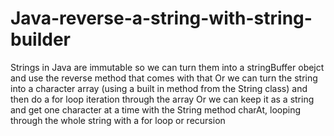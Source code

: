 # Java-reverse-a-string-with-string-builder

Strings in Java are immutable so we can turn them into a stringBuffer obejct and use the reverse method that comes with that
Or we can turn the string into a character array (using a built in method from the String class) and then do a for loop iteration through the array
Or we can keep it as a string and  get one character at a time with the String method charAt, looping through the whole string with a for loop or recursion
